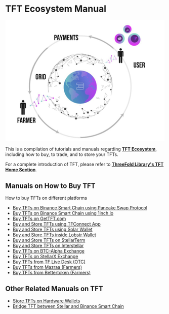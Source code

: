 # TFT Ecosystem Manual

![img](img/threefold__circular_tft3_.jpeg)

This is a compilation of tutorials and manuals regarding [__TFT Ecosystem__](@threefold:tft_ecosystem), including how to buy, to trade, and to store your TFTs.

For a complete introduction of TFT, please refer to [__ThreeFold Library's TFT Home Section__](@threefold:tokens_home).

## Manuals on How to Buy TFT

How to buy TFTs on different platforms

- [Buy TFTs on Binance Smart Chain using Pancake Swap Protocol](@threefold:tft_binance_defi.md)
- [Buy TFTs on Binance Smart Chain using 1inch.io](@threefold:tft_1inch)
- [Buy TFTs on GetTFT.com](https://gettft.com/gettft/#how-it-works)
- [Buy and Store TFTs using TFConnect App](@threefold:_tft_buy_tfconnect)
- [Buy and Store TFTs using Solar Wallet](@threefold:solar_wallet)
- [Buy and Store TFTs inside Lobstr Wallet](@threefold:lobstr_wallet)
- [Buy and Store TFTs on StellarTerm](@threefold:tft_stellarterm)
- [Buy and Store TFTs on Interstellar](@threefold:tft_interstellar)
- [Buy TFTs on BTC-Alpha Exchange](@threefold:tft_btc_alpha)
- [Buy TFTs on StellarX Exchange](@threefold:tft_stellarx)
- [Buy TFTs from TF Live Desk (OTC)](@threefold:tft_otc)
- [Buy TFTs from Mazraa (Farmers)](@threefold:tft_mazraa)
- [Buy TFTs from Bettertoken (Farmers)](@threefold:tft_bettertoken)


## Other Related Manuals on TFT

- [Store TFTs on Hardware Wallets](@threefold:tft_howtos_hardware)
- [Bridge TFT between Stellar and Binance Smart Chain](@threefold:tft_bsc_bridge)
